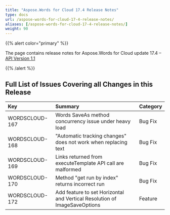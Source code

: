 ```yaml
---
title: "Aspose.Words for Cloud 17.4 Release Notes"
type: docs
url: /aspose-words-for-cloud-17-4-release-notes/
aliases: [/aspose-words-for-cloud-17-4-release-notes/]
weight: 90
---
```


{{% alert color="primary" %}} 

The page contains release notes for Aspose.Words for Cloud update 17.4 – [API Version 1.1](http://api.aspose.com/v1.1/swagger/ui/index)

{{% /alert %}} 


## Full List of Issues Covering all Changes in this Release

|Key|Summary|Category|
| :- | :- | :- |
|WORDSCLOUD-167|Words SaveAs method concurrency issue under heavy load|Bug Fix|
|WORDSCLOUD-168|"Automatic tracking changes" does not work when replacing text|Bug Fix|
|WORDSCLOUD-169|Links returned from executeTemplate API call are malformed|Bug Fix|
|WORDSCLOUD-170|Method "get run by index" returns incorrect run|Bug Fix|
|WORDSCLOUD-172|Add feature to set Horizontal and Vertical Resolution of ImageSaveOptions|Feature|

